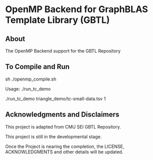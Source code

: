 # OpenMP Backend for GraphBLAS Template Library (GBTL)

## About

The OpenMP Backend support for the GBTL Repository

## To Compile and Run

sh ./openmp_compile.sh

Usage: ./run_tc_demo <filename> <threads>

./run_tc_demo triangle_demo/tc-small-data.tsv 1


## Acknowledgments and Disclaimers

This project is adapted from CMU SEI GBTL Repository. 

This project is still in the developmental stage. 

Once the Project is nearing the completion, the LICENSE, ACKNOWLEDGMENTS and other details will be updated. 
